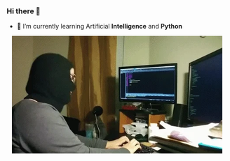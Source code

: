 ### Hi there 👋

- 🌱 I’m currently learning Artificial **Intelligence** and **Python**
<p align="center">
<img src="./hengker.webp"/>
<a align="center">
<!--
**sirpps/sirpps** is a ✨ _special_ ✨ repository because its `README.md` (this file) appears on your GitHub profile.

Here are some ideas to get you started:

- 🔭 I’m currently working on ...
- 🌱 I’m currently learning ...
- 👯 I’m looking to collaborate on ...
- 🤔 I’m looking for help with ...
- 💬 Ask me about ...
- 📫 How to reach me: ...
- 😄 Pronouns: ...
- ⚡ Fun fact: ...
-->
